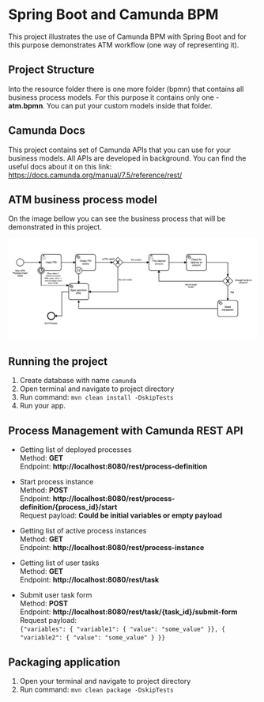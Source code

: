 # Spring Boot and Camunda BPM

This project illustrates the use of Camunda BPM with Spring Boot and for this purpose
demonstrates ATM workflow (one way of representing it).


## Project Structure

Into the resource folder there is one more folder (bpmn) that contains all business process
models. For this purpose it contains only one - **atm.bpmn**. You can put your custom models inside
that folder.


## Camunda Docs

This project contains set of Camunda APIs that you can use for your business models. All APIs
are developed in background. You can find the useful docs about it on this
link: https://docs.camunda.org/manual/7.5/reference/rest/


## ATM business process model

On the image bellow you can see the business process that will be demonstrated
in this project.

![alt text](https://github.com/hedza06/spring-boot-camunda/blob/master/src/main/resources/images/atm_process_image.png)


## Running the project

1. Create database with name ``camunda``
2. Open terminal and navigate to project directory
3. Run command: ```mvn clean install -DskipTests```
4. Run your app.


## Process Management with Camunda REST API

- Getting list of deployed processes  
Method: **GET**  
Endpoint: **http://localhost:8080/rest/process-definition**

- Start process instance  
Method: **POST**  
Endpoint: **http://localhost:8080/rest/process-definition/{process_id}/start**  
Request payload: **Could be initial variables or empty payload**

- Getting list of active process instances  
Method: **GET**  
Endpoint: **http://localhost:8080/rest/process-instance**

- Getting list of user tasks  
Method: **GET**  
Endpoint: **http://localhost:8080/rest/task**

- Submit user task form  
Method: **POST**  
Endpoint: **http://localhost:8080/rest/task/{task_id}/submit-form**  
Request payload:  
```{"variables": { "variable1": { "value": "some_value" }}, { "variable2": { "value": "some_value" } }}```


## Packaging application

1. Open your terminal and navigate to project directory
2. Run command: ```mvn clean package -DskipTests```
